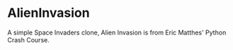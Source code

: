 # AlienInvasion

A simple Space Invaders clone, Alien Invasion is from Eric Matthes' Python Crash Course.
